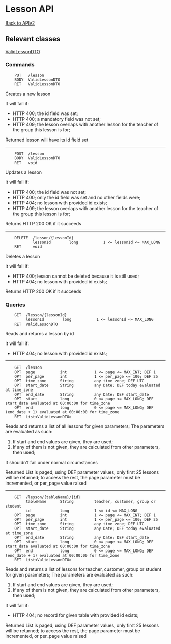# Lesson API

[Back to APIv2](./APIv2.md#api-v2)

## Relevant classes

[ValidLessonDTO](../../src/main/java/com/superum/api/lesson/ValidLessonDTO.java)

### Commands

<a name="create"><a>
```
    PUT   /lesson
    BODY  ValidLessonDTO
    RET   ValidLessonDTO
```

Creates a new lesson

It will fail if:
  * HTTP 400; the id field was set;
  * HTTP 400; a mandatory field was not set;
  * HTTP 409; the lesson overlaps with another lesson for the teacher of the group this lesson is for;

Returned lesson will have its id field set

------

<a name="update"><a>
```
    POST  /lesson
    BODY  ValidLessonDTO
    RET   void
```

Updates a lesson

It will fail if:
  * HTTP 400; the id field was not set;
  * HTTP 400; only the id field was set and no other fields were;
  * HTTP 404; no lesson with provided id exists;
  * HTTP 409; the lesson overlaps with another lesson for the teacher of the group this lesson is for;

Returns HTTP 200 OK if it succeeds

------

<a name="delete"><a>
```
    DELETE  /lesson/{lessonId}
            lessonId        long           1 <= lessonId <= MAX_LONG
    RET     void
```

Deletes a lesson

It will fail if:
  * HTTP 400; lesson cannot be deleted because it is still used;
  * HTTP 404; no lesson with provided id exists;

Returns HTTP 200 OK if it succeeds

### Queries

<a name="read"><a>
```
    GET  /lesson/{lessonId}
         lessonId        long           1 <= lessonId <= MAX_LONG
    RET  ValidLessonDTO
```

Reads and returns a lesson by id

It will fail if:
  * HTTP 404; no lesson with provided id exists;

------

<a name="read-all"><a>
```
    GET  /lesson
    OPT  page           int            1 <= page <= MAX_INT; DEF 1
    OPT  per_page       int            1 <= per_page <= 100; DEF 25
    OPT  time_zone      String         any time zone; DEF UTC
    OPT  start_date     String         any Date; DEF today evaluated at time_zone
    OPT  end_date       String         any Date; DEF start_date
    OPT  start          long           0 <= page <= MAX_LONG; DEF start_date evaluated at 00:00:00 for time_zone
    OPT  end            long           0 <= page <= MAX_LONG; DEF (end_date + 1) evaluated at 00:00:00 for time_zone
    RET  List<ValidLessonDTO>
```

Reads and returns a list of all lessons for given parameters;
The parameters are evaluated as such:

1. If start and end values are given, they are used;
2. If any of them is not given, they are calculated from other parameters, then used;

It shouldn't fail under normal circumstances

Returned List is paged; using DEF parameter values, only first 25 lessons will be returned; to access the rest,
the page parameter must be incremented, or per_page value raised

------

<a name="read-for-table"><a>
```
    GET  /lesson/{tableName}/{id}
         tableName      String         teacher, customer, group or student
         id             long           1 <= id <= MAX_LONG
    OPT  page           int            1 <= page <= MAX_INT; DEF 1
    OPT  per_page       int            1 <= per_page <= 100; DEF 25
    OPT  time_zone      String         any time zone; DEF UTC
    OPT  start_date     String         any Date; DEF today evaluated at time_zone
    OPT  end_date       String         any Date; DEF start_date
    OPT  start          long           0 <= page <= MAX_LONG; DEF start_date evaluated at 00:00:00 for time_zone
    OPT  end            long           0 <= page <= MAX_LONG; DEF (end_date + 1) evaluated at 00:00:00 for time_zone
    RET  List<ValidLessonDTO>
```

Reads and returns a list of lessons for teacher, customer, group or student for given parameters;
The parameters are evaluated as such:

1. If start and end values are given, they are used;
2. If any of them is not given, they are calculated from other parameters, then used;

It will fail if:
  * HTTP 404; no record for given table with provided id exists;

Returned List is paged; using DEF parameter values, only first 25 lessons will be returned; to access the rest,
the page parameter must be incremented, or per_page value raised
